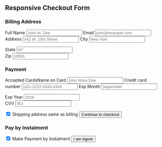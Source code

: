 ## Responsive Checkout Form


<div class="row">

<div class="col-75">

<div class="container">

<form action="/action_page.php">

<div class="row">

<div class="col-50">

### Billing Address

<label for="fname">Full Name</label> <input type="text" id="fname" name="firstname" placeholder="John M. Doe"> 
<label for="email"> Email</label> <input type="text" id="email" name="email" placeholder="john@example.com"> 
<label for="adr"> Address</label> <input type="text" id="adr" name="address" placeholder="542 W. 15th Street"> <label for="city"> City</label> <input type="text" id="city" name="city" placeholder="New York">

<div class="row">

<div class="col-50"><label for="state">State</label> <input type="text" id="state" name="state" placeholder="NY"></div>

<div class="col-50"><label for="zip">Zip</label> <input type="text" id="zip" name="zip" placeholder="10001"></div>

</div>

</div>

<div class="col-50">

### Payment

<label for="fname">Accepted Cards</label><label for="cname">Name on Card</label> <input type="text" id="cname" name="cardname" placeholder="John More Doe"> <label for="ccnum">Credit card number</label> <input type="text" id="ccnum" name="cardnumber" placeholder="1111-2222-3333-4444"> <label for="expmonth">Exp Month</label> <input type="text" id="expmonth" name="expmonth" placeholder="September">

<div class="row">

<div class="col-50"><label for="expyear">Exp Year</label> <input type="text" id="expyear" name="expyear" placeholder="2018"></div>

<div class="col-50"><label for="cvv">CVV</label> <input type="text" id="cvv" name="cvv" placeholder="352"></div>

</div>

</div>

</div>

<label><input type="checkbox" checked="checked" name="sameadr"> Shipping address same as billing </label> <input type="submit" value="Continue to checkout" class="btn"></form>

</div>

### Pay by Instalment 

<label><input type="checkbox" checked="checked" name="sameadr"> Make Payment by Instalment </label> <input type="submit" value="I am Agree" class="btn"></form>
</div>

<div class="col-25">

<div class="container">



</div>

</div>

</div>